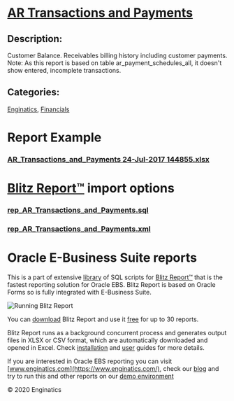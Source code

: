# [AR Transactions and Payments](https://www.enginatics.com/reports/ar-transactions-and-payments)
## Description: 
Customer Balance. Receivables billing history including customer payments.
Note: As this report is based on table ar_payment_schedules_all, it doesn't show entered, incomplete transactions.
## Categories: 
[Enginatics](https://www.enginatics.com/library/?pg=1&category[]=Enginatics), [Financials](https://www.enginatics.com/library/?pg=1&category[]=Financials)
# Report Example
### [AR_Transactions_and_Payments 24-Jul-2017 144855.xlsx](https://www.enginatics.com/example/ar-transactions-and-payments)
# [Blitz Report™](https://www.enginatics.com/blitz-report) import options
### [rep_AR_Transactions_and_Payments.sql](https://www.enginatics.com/export/ar-transactions-and-payments)
### [rep_AR_Transactions_and_Payments.xml](https://www.enginatics.com/xml/ar-transactions-and-payments)
# Oracle E-Business Suite reports

This is a part of extensive [library](https://www.enginatics.com/library/) of SQL scripts for [Blitz Report™](https://www.enginatics.com/blitz-report/) that is the fastest reporting solution for Oracle EBS. Blitz Report is based on Oracle Forms so is fully integrated with E-Business Suite. 

![Running Blitz Report](https://www.enginatics.com/wp-content/uploads/2018/01/Running-blitz-report.png) 

You can [download](https://www.enginatics.com/download/) Blitz Report and use it [free](https://www.enginatics.com/pricing/) for up to 30 reports. 

Blitz Report runs as a background concurrent process and generates output files in XLSX or CSV format, which are automatically downloaded and opened in Excel. Check [installation](https://www.enginatics.com/installation-guide/) and [user](https://www.enginatics.com/user-guide/) guides for more details.

If you are interested in Oracle EBS reporting you can visit [www.enginatics.com](https://www.enginatics.com/), check our [blog](https://www.enginatics.com/blog) and try to run this and other reports on our [demo environment](http://demo.enginatics.com/)

© 2020 Enginatics